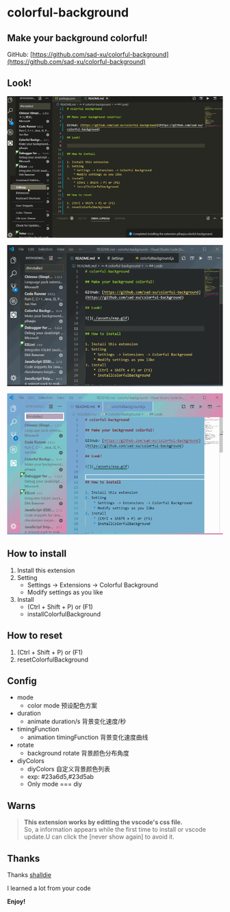 # colorful-background

## Make your background colorful!

GitHub: [https://github.com/sad-xu/colorful-background](https://github.com/sad-xu/colorful-background)

## Look!

![](./assets/exp.gif)

![](./assets/dark-exp.gif)

![](./assets/light-exp.gif)

## How to install

1. Install this extension
2. Setting
    * Settings -> Extensions -> Colorful Background
    * Modify settings as you like
3. Install
    * (Ctrl + Shift + P) or (F1)
    * installColorfulBackground

## How to reset

1. (Ctrl + Shift + P) or (F1)
2. resetColorfulBackground
 
## Config

* mode
  + color mode 预设配色方案
* duration
  + animate duration/s 背景变化速度/秒
* timingFunction
  + animation timingFunction 背景变化速度曲线
* rotate
  + background rotate 背景颜色分布角度
* diyColors
  + diyColors 自定义背景颜色列表
  + exp: #23a6d5,#23d5ab
  + Only mode === diy

## Warns

> **This extension works by editting the vscode's css file.**  
> So, a information appears while the first time to install or vscode update.U can click the [never show again] to avoid it.

## Thanks

Thanks [shalldie](https://github.com/shalldie/vscode-background)

I learned a lot from your code

**Enjoy!**
